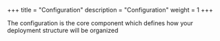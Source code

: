 +++
title = "Configuration"
description = "Configuration"
weight = 1
+++

The configuration is the core component which defines how your deployment structure will be organized

